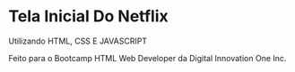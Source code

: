 # Tela Inicial Do Netflix

Utilizando HTML, CSS E JAVASCRIPT

Feito para o Bootcamp HTML Web Developer da Digital Innovation One Inc.
